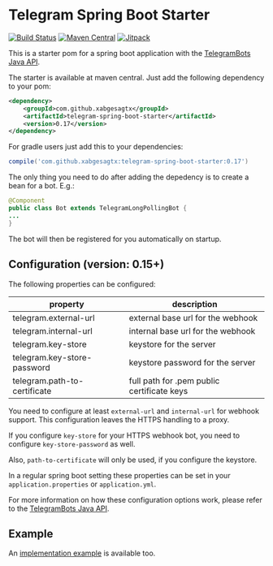 # Telegram Spring Boot Starter

[![Build Status](https://travis-ci.org/xabgesagtx/telegram-spring-boot-starter.svg?branch=master)](https://travis-ci.org/xabgesagtx/telegram-spring-boot-starter) [![Maven Central](https://maven-badges.herokuapp.com/maven-central/com.github.xabgesagtx/telegram-spring-boot-starter/badge.svg)](https://mvnrepository.com/artifact/com.github.xabgesagtx/telegram-spring-boot-starter) [![Jitpack](https://jitpack.io/v/xabgesagtx/telegram-spring-boot-starter.svg)](https://jitpack.io/#xabgesagtx/telegram-spring-boot-starter)

This is a starter pom for a spring boot application with the [TelegramBots Java API](https://github.com/rubenlagus/TelegramBots).


The starter is available at maven central. Just add the following dependency to your pom:

```xml
<dependency>
	<groupId>com.github.xabgesagtx</groupId>
	<artifactId>telegram-spring-boot-starter</artifactId>
	<version>0.17</version>
</dependency>
```

For gradle users just add this to your dependencies:
```groovy
compile('com.github.xabgesagtx:telegram-spring-boot-starter:0.17')
```

The only thing you need to do after adding the depedency is to create a bean for a bot. E.g.:

```java
@Component
public class Bot extends TelegramLongPollingBot {
...
} 
```

The bot will then be registered for you automatically on startup.

## Configuration (version: 0.15+)
 
The following properties can be configured:

| property | description |
| -------- | ----------- |
| telegram.external-url | external base url for the webhook |
| telegram.internal-url | internal base url for the webhook |
| telegram.key-store | keystore for the server |
| telegram.key-store-password | keystore password for the server |
| telegram.path-to-certificate | full path for .pem public certificate keys |

You need to configure at least `external-url` and `internal-url` for webhook support. This configuration leaves the HTTPS handling to a proxy.

If you configure `key-store` for your HTTPS webhook bot, you need to configure `key-store-password` as well.

Also, `path-to-certificate` will only be used, if you configure the keystore.

In a regular spring boot setting these properties can be set in your `application.properties` or `application.yml`.

For more information on how these configuration options work, please refer to the [TelegramBots Java API](https://github.com/rubenlagus/TelegramBots).

## Example

An [implementation example](https://github.com/xabgesagtx/telegram-spring-boot-starter-example) is available too.
